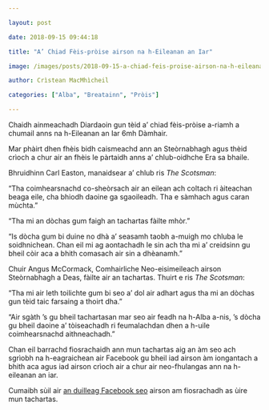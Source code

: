```yaml
---

layout: post

date: 2018-09-15 09:44:18

title: "A’ Chiad Fèis-pròise airson na h-Eileanan an Iar"

image: /images/posts/2018-09-15-a-chiad-feis-proise-airson-na-h-eileanan-an-iar.webp

author: Crìstean MacMhìcheil

categories: ["Alba", "Breatainn", "Pròis"]

---
```


Chaidh ainmeachadh Diardaoin gun tèid a’ chiad fèis-pròise a-riamh a chumail anns na h-Eileanan an Iar 6mh Dàmhair.

Mar phàirt dhen fhèis bidh caismeachd ann an Steòrnabhagh agus thèid crìoch a chur air an fhèis le pàrtaidh anns a’ chlub-oidhche Era sa bhaile.

Bhruidhinn Carl Easton, manaidsear a’ chlub ris *The Scotsman*:

“Tha coimhearsnachd co-sheòrsach air an eilean ach coltach ri àiteachan beaga eile, cha bhiodh daoine ga sgaoileadh. Tha e sàmhach agus caran mùchta.”

“Tha mi an dòchas gum faigh an tachartas fàilte mhòr.”

“Is dòcha gum bi duine no dhà a’ seasamh taobh a-muigh mo chluba le soidhnichean. Chan eil mi ag aontachadh le sin ach tha mi a’ creidsinn gu bheil còir aca a bhith comasach air sin a dhèanamh.”

Chuir Angus McCormack, Comhairliche Neo-eisimeileach airson Steòrnabhagh a Deas, fàilte air an tachartas. Thuirt e ris *The Scotsman*:

“Tha mi air leth toilichte gum bi seo a’ dol air adhart agus tha mi an dòchas gun tèid taic farsaing a thoirt dha.”

“Air sgàth ’s gu bheil tachartasan mar seo air feadh na h-Alba a-nis, ’s dòcha gu bheil daoine a’ tòiseachadh ri feumalachdan dhen a h-uile coimhearsnachd aithneachadh.”

Chan eil barrachd fiosrachaidh ann mun tachartas aig an àm seo ach sgrìobh na h-eagraichean air Facebook gu bheil iad airson àm iongantach a bhith aca agus iad airson crìoch air a chur air neo-fhulangas ann na h-eileanan an iar.

Cumaibh sùil air [an duilleag Facebook seo](https://www.facebook.com/events/814850965531310/) airson am fiosrachadh as ùire mun tachartas.
